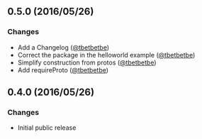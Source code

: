 ## 0.5.0 (2016/05/26)

### Changes

* Add a Changelog ([@tbetbetbe][])
* Correct the package in the helloworld example ([@tbetbetbe][])
* Simplify construction from protos ([@tbetbetbe][])
* Add requireProto ([@tbetbetbe][])

## 0.4.0 (2016/05/26)

### Changes

* Initial public release

[@tbetbetbe]: https://github.com/tbetbetbe
